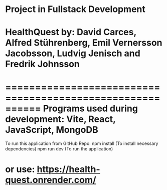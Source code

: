 # Project in Fullstack Development
# HealthQuest by: David Carces, Alfred Stührenberg, Emil Vernersson Jacobsson, Ludvig Jenisch and Fredrik Johnsson
==========================================================
Programs used during development:
Vite,
React,
JavaScript,
MongoDB
==========================================================
To run this application from GitHub Repo:
npm install (To install necessary dependencies)
npm run dev (To run the application)

or use: https://health-quest.onrender.com/
==========================================================
